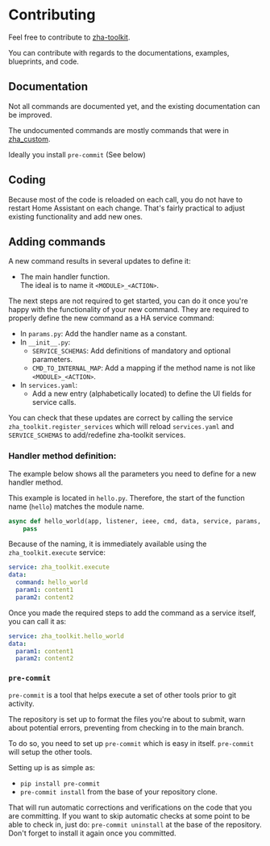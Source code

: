 # Contributing

Feel free to contribute to
[zha-toolkit](https://github.com/mdeweerd/zha-toolkit).

You can contribute with regards to the documentations, examples,
blueprints, and code.

## Documentation

Not all commands are documented yet, and the existing documentation can be
improved.

The undocumented commands are mostly commands that were in
[zha_custom](https://github.com/Adminiuga/zha_custom).

Ideally you install `pre-commit` (See below)

## Coding

Because most of the code is reloaded on each call, you do not have to
restart Home Assistant on each change. That's fairly practical to adjust
existing functionality and add new ones.

## Adding commands

A new command results in several updates to define it:

- The main handler function.\
  The ideal is to name it `<MODULE>_<ACTION>`.

The next steps are not required to get started, you can do it once you're
happy with the functionality of your new command. They are required to
properly define the new command as a HA service command:

- In `params.py`: Add the handler name as a constant.
- In `__init__.py`:
  - `SERVICE_SCHEMAS`: Add definitions of mandatory and optional
    parameters.
  - `CMD_TO_INTERNAL_MAP`: Add a mapping if the method name is not like
    `<MODULE>_<ACTION>`.
- In `services.yaml`:
  - Add a new entry (alphabetically located) to define the UI fields for
    service calls.

You can check that these updates are correct by calling the service
`zha_toolkit.register_services` which will reload `services.yaml` and
`SERVICE_SCHEMAS` to add/redefine zha-toolkit services.

### Handler method definition:

The example below shows all the parameters you need to define for a new
handler method.

This example is located in `hello.py`. Therefore, the start of the function
name (`hello`) matches the module name.

```python
async def hello_world(app, listener, ieee, cmd, data, service, params, event_data):
    pass
```

Because of the naming, it is immediately available using the
`zha_toolkit.execute` service:

```yaml
service: zha_toolkit.execute
data:
  command: hello_world
  param1: content1
  param2: content2
```

Once you made the required steps to add the command as a service itself,
you can call it as:

```yaml
service: zha_toolkit.hello_world
data:
  param1: content1
  param2: content2
```

### `pre-commit`

`pre-commit` is a tool that helps execute a set of other tools prior to git
activity.

The repository is set up to format the files you're about to submit, warn
about potential errors, preventing from checking in to the main branch.

To do so, you need to set up `pre-commit` which is easy in itself.
`pre-commit` will setup the other tools.

Setting up is as simple as:

- `pip install pre-commit`
- `pre-commit install` from the base of your repository clone.

That will run automatic corrections and verifications on the code that you
are committing. If you want to skip automatic checks at some point to be
able to check in, just do: `pre-commit uninstall` at the base of the
repository. Don't forget to install it again once you committed.
